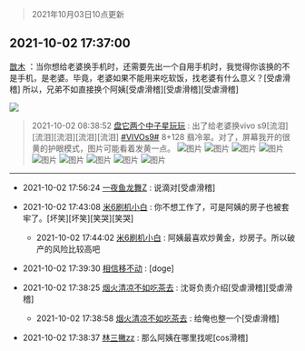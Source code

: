 > 2021年10月03日10点更新
<link rel="stylesheet" href="https://cdn.jsdelivr.net/gh/taotie6/sampleJSON@main/css/photo_show.css">
<meta name="referrer" content="no-referrer" />


 ## 2021-10-02 17:37:00 

 [㪚木](https://www.coolapk.com/feed/30414386?shareKey=YTdlYmM2NTQ2ZWYzNjE1ODJkNjM~) ：当你想给老婆换手机时，还需要先出一个自用手机时，我觉得你该换的不是手机，是老婆。毕竟，老婆如果不能用来吃软饭，找老婆有什么意义？[受虐滑稽]
所以，兄弟不如直接换个阿姨[受虐滑稽][受虐滑稽][受虐滑稽] 

<div class="album">
<img class="img-item" src="https://image.coolapk.com/feed/2021/0719/22/1081091_af8aad1f_6549_5893@218x218.gif" />
</div>

> 2021-10-02 08:38:52 
> [盘它两个中子星玩玩](https://www.coolapk.com/feed/30403356?shareKey=YjJlOTU5ZGZlZTExNjE1ODJkNjM~) : 出了给老婆换vivo s9[流泪][流泪][流泪][流泪][流泪] <a class="feed-link-tag" href="/t/VIVOs9?type=0">#VIVOs9#</a> 8+128 翡冷翠。对了，屏幕我开的很黄的护眼模式，图片可能看着发黄一点。 
![图片](https://image.coolapk.com/feed/2021/1002/08/2845137_75621168_5076_8926@1080x2340.jpeg)
![图片](https://image.coolapk.com/feed/2021/1002/08/2845137_addb7823_5076_8928@1080x2340.jpeg)
![图片](https://image.coolapk.com/feed/2021/1002/08/2845137_c2b4df57_5130_484@810x1080.jpeg)
![图片](https://image.coolapk.com/feed/2021/1002/08/2845137_a346b89c_5076_8931@810x1080.jpeg)
![图片](https://image.coolapk.com/feed/2021/1002/08/2845137_a693a742_5130_4842@1440x1080.jpeg)
![图片](https://image.coolapk.com/feed/2021/1002/08/2845137_367dca85_5076_8944@1440x1080.jpeg)
![图片](https://image.coolapk.com/feed/2021/1002/08/2845137_d1744adc_5130_4844@1440x1080.jpeg)
![图片](https://image.coolapk.com/feed/2021/1002/08/2845137_5d64a7ff_5076_8946@810x1080.jpeg)
![图片](https://image.coolapk.com/feed/2021/1002/08/2845137_177b1f7a_5076_893@810x1080.jpeg)

 ------- 

- 2021-10-02 17:56:24 [一夜鱼龙舞Z](uid=2440130) : 说滴对[受虐滑稽] 

- 2021-10-02 17:43:08 [米6刷机小白](uid=8060337) : 你不想工作了，可是阿姨的房子也被套牢了。[坏笑][坏笑][笑哭][笑哭] 

    - 2021-10-02 17:44:02 [米6刷机小白](uid=8060337) : 阿姨最喜欢炒黄金，炒房子。所以破产的风险比较高吧 

- 2021-10-02 17:39:30 [相信移不动](uid=1979165) : [doge] 

- 2021-10-02 17:38:25 [烟火清凉不如吃茶去](uid=4279524) : 沈哥负责介绍[受虐滑稽][受虐滑稽] 

    - 2021-10-02 17:38:58 [烟火清凉不如吃茶去](uid=4279524) : 给俺也整一个[受虐滑稽] 

- 2021-10-02 17:38:37 [林三撇zz](uid=1357950) : 那么阿姨在哪里找呢[cos滑稽] 

